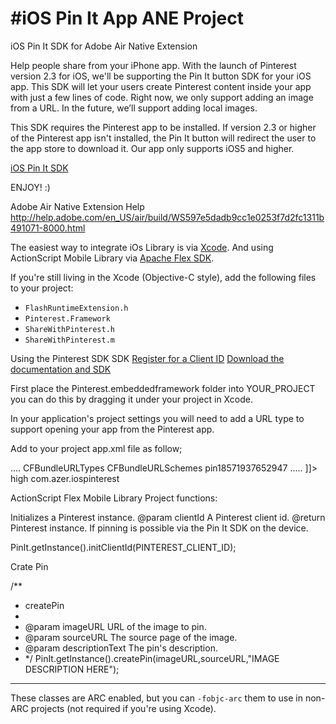#iOS Pin It App ANE Project
===============

iOS Pin It SDK for Adobe Air Native Extension

Help people share from your iPhone app.
With the launch of Pinterest version 2.3 for iOS, we'll be supporting the Pin It button SDK for your iOS app. This SDK will let your users create Pinterest content inside your app with just a few lines of code. Right now, we only support adding an image from a URL. In the future, we’ll support adding local images.

This SDK requires the Pinterest app to be installed. If version 2.3 or higher of the Pinterest app isn't installed, the Pin It button will redirect the user to the app store to download it. Our app only supports iOS5 and higher.

[iOS Pin It SDK](https://developers.pinterest.com/ios/)

ENJOY! :)

Adobe Air Native Extension Help
http://help.adobe.com/en_US/air/build/WS597e5dadb9cc1e0253f7d2fc1311b491071-8000.html

The easiest way to integrate iOs Library is via [Xcode](https://developer.apple.com/xcode/).
And using ActionScript Mobile Library via [Apache Flex SDK](http://flex.apache.org/).

If you're still living in the Xcode (Objective-C style), add the following files to your project:

- `FlashRuntimeExtension.h`
- `Pinterest.Framework`
- `ShareWithPinterest.h`
- `ShareWithPinterest.m`


Using the Pinterest SDK SDK
[Register for a Client ID](https://developers.pinterest.com/manage/)
[Download the documentation and SDK](https://pinterest-ota-builds.s3.amazonaws.com/PinItSDKiOS.zip)

First place the Pinterest.embeddedframework folder into YOUR_PROJECT you can do this by dragging it under your project in Xcode.

In your application's project settings you will need to add a URL type to support opening your app from the Pinterest app.

Add to your project app.xml file  as follow;

<application>
        ....
        <iPhone>
                <InfoAdditions>
                        <![CDATA[
                        ....
                        <key>CFBundleURLTypes</key>
                        <array>
                            <dict>
                                <key>CFBundleURLSchemes</key>
                                <array>
                                        <!--
                                        pin<clientid>
                                        Example if your client id is 18571937652947:
                                                pin18571937652947 is the URL Scheme you need to support.
                                        -->
                                   <string>pin18571937652947</string>
                                </array>
                            </dict>
                        </array>
                        .....
                        ]]>
                </InfoAdditions>
                <requestedDisplayResolution>high</requestedDisplayResolution>
        </iPhone>
        <extensions>
                <extensionID>com.azer.iospinterest</extensionID>
        </extensions>
</application>


ActionScript Flex Mobile Library Project functions:

Initializes a Pinterest instance.
 @param clientId A Pinterest client id.
 @return Pinterest instance.
 If pinning is possible via the Pin It SDK on the device.

 PinIt.getInstance().initClientId(PINTEREST_CLIENT_ID);


 Crate Pin

 /**
 * createPin
 * 
 * @param imageURL URL of the image to pin.
 * @param sourceURL The source page of the image.
 * @param descriptionText The pin's description.
 * */
PinIt.getInstance().createPin(imageURL,sourceURL,"IMAGE DESCRIPTION HERE");



-----

These classes are ARC enabled, but you can `-fobjc-arc` them to use in non-ARC projects (not required if you're using Xcode).



